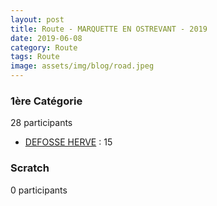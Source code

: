 ```yaml
---
layout: post
title: Route - MARQUETTE EN OSTREVANT - 2019
date: 2019-06-08
category: Route
tags: Route
image: assets/img/blog/road.jpeg
---
```


### 1ère Catégorie
28 participants
- [DEFOSSE HERVE](https://teamspecializedlille.cc/coureurs/defosseherve) : 15

### Scratch
0 participants
